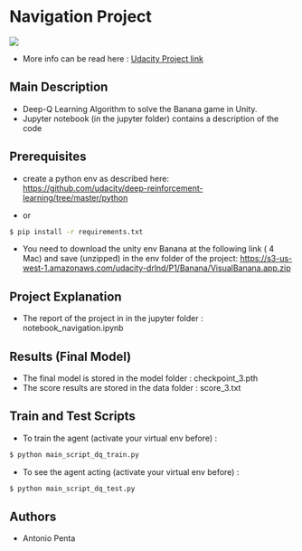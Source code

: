 

#  Navigation Project

![](https://user-images.githubusercontent.com/10624937/42135619-d90f2f28-7d12-11e8-8823-82b970a54d7e.gif)

- More info can be read here : [Udacity Project link](https://github.com/udacity/deep-reinforcement-learning/tree/master/p1_navigation)


## Main Description

 - Deep-Q Learning Algorithm to solve the Banana game in Unity.
 - Jupyter notebook (in the jupyter folder) contains a description of the code




## Prerequisites

- create a python env as described here: https://github.com/udacity/deep-reinforcement-learning/tree/master/python

- or

```sh
$ pip install -r requirements.txt
```


- You need to download the unity env Banana at the following link ( 4 Mac) and save (unzipped) in the env folder of the project:  https://s3-us-west-1.amazonaws.com/udacity-drlnd/P1/Banana/VisualBanana.app.zip


## Project Explanation

- The report of the project in in the jupyter folder : notebook_navigation.ipynb


## Results (Final Model)

- The final model is stored in  the model folder : checkpoint_3.pth
- The score results are stored in the data folder : score_3.txt


## Train and Test Scripts


- To train the agent (activate your virtual env before) :
```sh
$ python main_script_dq_train.py
```

- To see the agent acting (activate your virtual env before) :
```sh
$ python main_script_dq_test.py
```





## Authors
- Antonio Penta